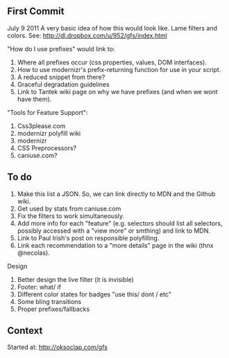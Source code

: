 First Commit
-------------

July 9 2011
A very basic idea of how this would look like. Lame filters and colors. See: http://dl.dropbox.com/u/952/gfs/index.html

"How do I use prefixes" would link to:

1. Where all prefixes occur (css properties, values, DOM interfaces). 
2. How to use modernizr's prefix-returning function for use in your script.
3. A reduced snippet from there?
4. Graceful degradation guidelines
5. Link to Tantek wiki page on why we have prefixes (and when we wont have them).


"Tools for Feature Support":

1. Css3please.com
2. modernizr polyfill wiki
3. modernizr
4. CSS Preprocessors? 
5. caniuse.com?

To do
------
1. Make this list a JSON. So, we can link directly to MDN and the Github wiki.
2. Get used by stats from caniuse.com
3. Fix the filters to work simultaneously.
4. Add more info for each "feature" (e.g. selectors should list all selectors, possibly accessed with a "view more" or smthing) and link to MDN.
5. Link to Paul Irish's post on responsible polyfilling.
6. Link each recommendation to a "more details" page in the wiki (thnx @necolas). 

Design
1. Better design the live filter (it is invisible)
2. Footer: what/ if
3. Different color states for badges "use this/ dont / etc"
4. Some bling transitions
5. Proper prefixes/fallbacks


Context
------
Started at: http://oksoclap.com/gfs